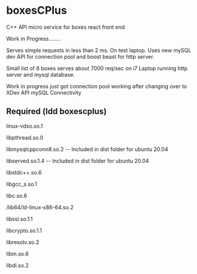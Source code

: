 # boxesCPlus
C++ API micro service for boxes react front end

Work in Progress........

Serves simple requests in less than 2 ms. On test laptop. Uses new mySQL dev API for connection pool and boost beast for http server.

Small list of 8 boxes serves about 7000 req/sec on i7 Laptop running http server and mysql database.

Work in progress just got connection pool working after changing over to XDev API mySQL Connectivity

## Required (ldd boxescplus)

linux-vdso.so.1 

libpthread.so.0 

libmysqlcppconn8.so.2  -- Included in dist folder for ubuntu 20.04

libserved.so.1.4  -- Included in dist folder for ubuntu 20.04

libstdc++.so.6 

libgcc_s.so.1 

libc.so.6 

/lib64/ld-linux-x86-64.so.2 

libssl.so.1.1 

libcrypto.so.1.1 

libresolv.so.2 

libm.so.6 

libdl.so.2 

